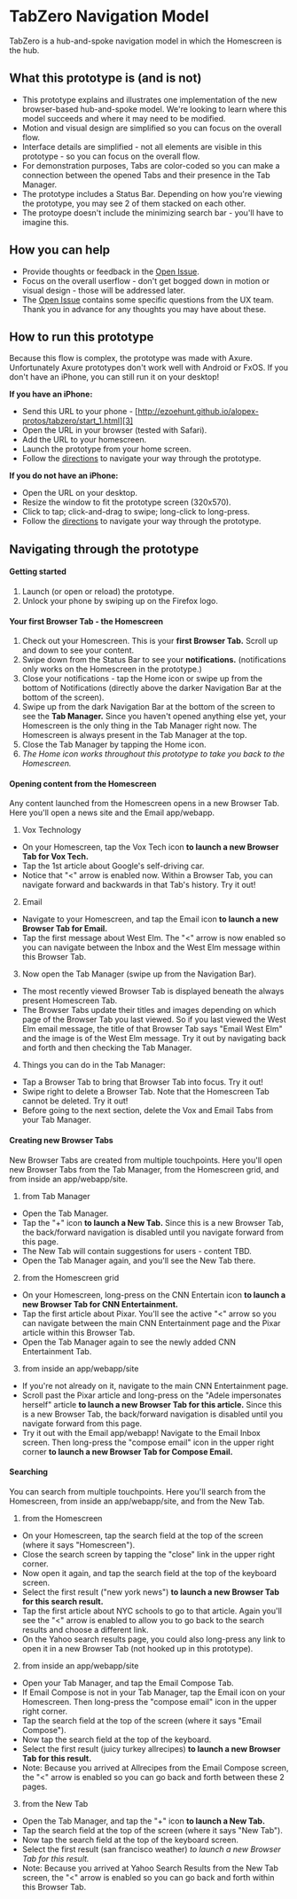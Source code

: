 # TabZero Navigation Model

TabZero is a hub-and-spoke navigation model in which the Homescreen is the hub.


## What this prototype is (and is not)
* This prototype explains and illustrates one implementation of the new browser-based hub-and-spoke model. We're looking to learn where this model succeeds and where it may need to be modified.
* Motion and visual design are simplified so you can focus on the overall flow.
* Interface details are simplified - not all elements are visible in this prototype - so you can focus on the overall flow.
* For demonstration purposes, Tabs are color-coded so you can make a connection between the opened Tabs and their presence in the Tab Manager.
* The prototype includes a Status Bar. Depending on how you're viewing the prototype, you may see 2 of them stacked on each other.
* The protoype doesn't include the minimizing search bar - you'll have to imagine this.


## How you can help
* Provide thoughts or feedback in the [Open Issue][2].
* Focus on the overall userflow - don't get bogged down in motion or visual design - those will be addressed later.
* The [Open Issue][2] contains some specific questions from the UX team. Thank you in advance for any thoughts you may have about these. 


## How to run this prototype
Because this flow is complex, the prototype was made with Axure. Unfortunately Axure prototypes don't work well with Android or FxOS. If you don't have an iPhone, you can still run it on your desktop!

**If you have an iPhone:**
  * Send this URL to your phone - [http://ezoehunt.github.io/alopex-protos/tabzero/start_1.html][3]
  * Open the URL in your browser (tested with Safari).
  * Add the URL to your homescreen.
  * Launch the prototype from your home screen.
  * Follow the <a href="#directions">directions</a> to navigate your way through the prototype.

**If you do not have an iPhone:** 
  * Open the URL on your desktop.
  * Resize the window to fit the prototype screen (320x570).
  * Click to tap; click-and-drag to swipe; long-click to long-press.
  * Follow the <a href="#directions">directions</a> to navigate your way through the prototype. 


## <a name="directions"></a>Navigating through the prototype

#### Getting started
1. Launch (or open or reload) the prototype.
2. Unlock your phone by swiping up on the Firefox logo.


#### Your first Browser Tab - the Homescreen
1. Check out your Homescreen. This is your **first Browser Tab.** Scroll up and down to see your content.
2. Swipe down from the Status Bar to see your **notifications.** (notifications only works on the Homescreen in the prototype.)
3. Close your notifications - tap the Home icon or swipe up from the bottom of Notifications (directly above the darker Navigation Bar at the bottom of the screen).
4. Swipe up from the dark Navigation Bar at the bottom of the screen to see the **Tab Manager.** Since you haven't opened anything else yet, your Homescreen is the only thing in the Tab Manager right now. The Homescreen is always present in the Tab Manager at the top. 
5. Close the Tab Manager by tapping the Home icon.
6. *The Home icon works throughout this prototype to take you back to the Homescreen.*


#### Opening content from the Homescreen

Any content launched from the Homescreen opens in a new Browser Tab. Here you'll open a news site and the Email app/webapp.

1. Vox Technology

  * On your Homescreen, tap the Vox Tech icon **to launch a new Browser Tab for Vox Tech.**
  * Tap the 1st article about Google's self-driving car. 
  * Notice that "<" arrow is enabled now. Within a Browser Tab, you can navigate forward and backwards in that Tab's history. Try it out!

2. Email

  * Navigate to your Homescreen, and tap the Email icon **to launch a new Browser Tab for Email.**
  * Tap the first message about West Elm. The "<" arrow is now enabled so you can navigate between the Inbox and the West Elm message within this Browser Tab.

3. Now open the Tab Manager (swipe up from the Navigation Bar). 

  * The most recently viewed Browser Tab is displayed beneath the always present Homescreen Tab.
  * The Browser Tabs update their titles and images depending on which page of the Browser Tab you last viewed. So if you last viewed the West Elm email message, the title of that Browser Tab says "Email West Elm" and the image is of the West Elm message. Try it out by navigating back and forth and then checking the Tab Manager.

4. Things you can do in the Tab Manager:
  
  * Tap a Browser Tab to bring that Browser Tab into focus. Try it out!
  * Swipe right to delete a Browser Tab. Note that the Homescreen Tab cannot be deleted. Try it out!
  * Before going to the next section, delete the Vox and Email Tabs from your Tab Manager.


#### Creating new Browser Tabs

New Browser Tabs are created from multiple touchpoints. Here you'll open new Browser Tabs from the Tab Manager, from the Homescreen grid, and from inside an app/webapp/site.

1. from Tab Manager

  * Open the Tab Manager. 
  * Tap the "+" icon **to launch a New Tab.** Since this is a new Browser Tab, the back/forward navigation is disabled until you navigate forward from this page.
  * The New Tab will contain suggestions for users - content TBD.
  * Open the Tab Manager again, and you'll see the New Tab there.

2. from the Homescreen grid

  * On your Homescreen, long-press on the CNN Entertain icon **to launch a new Browser Tab for CNN Entertainment.**
  * Tap the first article about Pixar. You'll see the active "<" arrow so you can navigate between the main CNN Entertainment page and the Pixar article within this Browser Tab.
  * Open the Tab Manager again to see the newly added CNN Entertainment Tab.

3. from inside an app/webapp/site

  * If you're not already on it, navigate to the main CNN Entertainment page.
  * Scroll past the Pixar article and long-press on the "Adele impersonates herself" article **to launch a new Browser Tab for this article.** Since this is a new Browser Tab, the back/forward navigation is disabled until you navigate forward from this page.
  * Try it out with the Email app/webapp! Navigate to the Email Inbox screen. Then long-press the "compose email" icon in the upper right corner **to launch a new Browser Tab for Compose Email.** 


#### Searching

You can search from multiple touchpoints. Here you'll search from the Homescreen, from inside an app/webapp/site, and from the New Tab.

1. from the Homescreen

  * On your Homescreen, tap the search field at the top of the screen (where it says "Homescreen").
  * Close the search screen by tapping the "close" link in the upper right corner.
  *  Now open it again, and tap the search field at the top of the keyboard screen. 
  * Select the first result ("new york news") **to launch a new Browser Tab for this search result.**
  * Tap the first article about NYC schools to go to that article. Again you'll see the "<" arrow is enabled to allow you to go back to the search results and choose a different link. 
  * On the Yahoo search results page, you could also long-press any link to open it in a new Browser Tab (not hooked up in this prototype).

2. from inside an app/webapp/site

  * Open your Tab Manager, and tap the Email Compose Tab.
  * If Email Compose is not in your Tab Manager, tap the Email icon on your Homescreen. Then long-press the "compose email" icon in the upper right corner.
  * Tap the search field at the top of the screen (where it says "Email Compose").
  * Now tap the search field at the top of the keyboard.
  * Select the first result (juicy turkey allrecipes) **to launch a new Browser Tab for this result.**
  * Note: Because you arrived at Allrecipes from the Email Compose screen, the "<" arrow is enabled so you can go back and forth between these 2 pages.

3. from the New Tab

  * Open the Tab Manager, and tap the "+" icon **to launch a New Tab.**
  * Tap the search field at the top of the screen (where it says "New Tab").
  * Now tap the search field at the top of the keyboard screen.
  * Select the first result (san francisco weather) *to launch a new Browser Tab for this result.*
  * Note: Because you arrived at Yahoo Search Results from the New Tab screen, the "<" arrow is enabled so you can go back and forth within this Browser Tab.



[2]: linkgoeshere
[3]: http://ezoehunt.github.io/alopex-protos/tabzero/start_1.html
